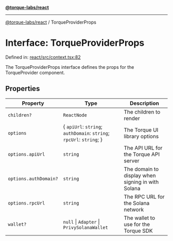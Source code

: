 [**@torque-labs/react**](../README.md)

***

[@torque-labs/react](../README.md) / TorqueProviderProps

# Interface: TorqueProviderProps

Defined in: [react/src/context.tsx:82](https://github.com/torque-labs/monorepo/blob/2ebf07140779767733d669c69d4b6e369a4193c3/packages/react/src/context.tsx#L82)

The TorqueProviderProps interface defines the props for the TorqueProvider component.

## Properties

| Property | Type | Description |
| ------ | ------ | ------ |
| <a id="children"></a> `children?` | `ReactNode` | The children to render |
| <a id="options"></a> `options` | \{ `apiUrl`: `string`; `authDomain`: `string`; `rpcUrl`: `string`; \} | The Torque UI library options |
| `options.apiUrl` | `string` | The API URL for the Torque API server |
| `options.authDomain?` | `string` | The domain to display when signing in with Solana |
| `options.rpcUrl` | `string` | The RPC URL for the Solana network |
| <a id="wallet"></a> `wallet?` | `null` \| `Adapter` \| `PrivySolanaWallet` | The wallet to use for the Torque SDK |
